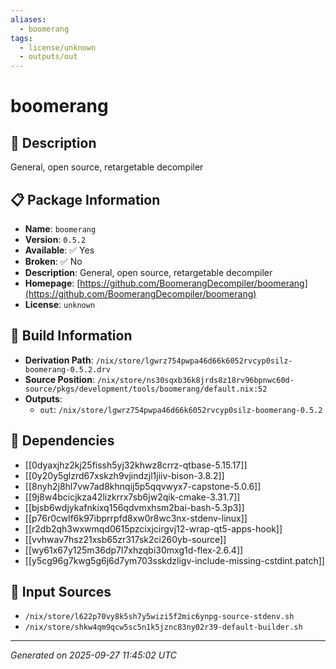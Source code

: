 ```yaml
---
aliases:
  - boomerang
tags:
  - license/unknown
  - outputs/out
---
```


# boomerang

## 📝 Description

General, open source, retargetable decompiler

## 📋 Package Information

- **Name**: `boomerang`
- **Version**: `0.5.2`
- **Available**: ✅ Yes
- **Broken**: ✅ No
- **Description**: General, open source, retargetable decompiler
- **Homepage**: [https://github.com/BoomerangDecompiler/boomerang](https://github.com/BoomerangDecompiler/boomerang)
- **License**: `unknown`

## 🔧 Build Information

- **Derivation Path**: `/nix/store/lgwrz754pwpa46d66k6052rvcyp0silz-boomerang-0.5.2.drv`
- **Source Position**: `/nix/store/ns30sqxb36k8jrds8z18rv96bpnwc60d-source/pkgs/development/tools/boomerang/default.nix:52`
- **Outputs**:
  - `out`:  `/nix/store/lgwrz754pwpa46d66k6052rvcyp0silz-boomerang-0.5.2`

## 🔗 Dependencies

- [[0dyaxjhz2kj25fissh5yj32khwz8crrz-qtbase-5.15.17]]
- [[0y20y5glzrd67xskzh9vjindzjl1jiiv-bison-3.8.2]]
- [[8nyh2j8hl7vw7ad8khnqij5p5qqvwyx7-capstone-5.0.6]]
- [[9j8w4bcicjkza42lizkrrx7sb6jw2qik-cmake-3.31.7]]
- [[bjsb6wdjykafnkixq156qdvmxhsm2bai-bash-5.3p3]]
- [[p76r0cwlf6k97ibprrpfd8xw0r8wc3nx-stdenv-linux]]
- [[r2db2qh3wxwmqd0615pzcixjcirgvj12-wrap-qt5-apps-hook]]
- [[vvhwav7hsz21xsb65zr317sk2ci260yb-source]]
- [[wy61x67y125m36dp7l7xhzqbi30mxg1d-flex-2.6.4]]
- [[y5cg96g7kwg5g6j6d7ym703sskdzligv-include-missing-cstdint.patch]]

## 📁 Input Sources

- `/nix/store/l622p70vy8k5sh7y5wizi5f2mic6ynpg-source-stdenv.sh`
- `/nix/store/shkw4qm9qcw5sc5n1k5jznc83ny02r39-default-builder.sh`

---
*Generated on 2025-09-27 11:45:02 UTC*
